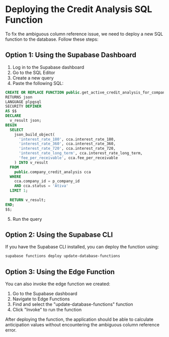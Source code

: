 # Deploying the Credit Analysis SQL Function

To fix the ambiguous column reference issue, we need to deploy a new SQL function to the database. Follow these steps:

## Option 1: Using the Supabase Dashboard

1. Log in to the Supabase dashboard
2. Go to the SQL Editor
3. Create a new query
4. Paste the following SQL:

```sql
CREATE OR REPLACE FUNCTION public.get_active_credit_analysis_for_company(p_company_id uuid)
RETURNS json
LANGUAGE plpgsql
SECURITY DEFINER
AS $$
DECLARE
  v_result json;
BEGIN
  SELECT 
    json_build_object(
      'interest_rate_180', cca.interest_rate_180,
      'interest_rate_360', cca.interest_rate_360,
      'interest_rate_720', cca.interest_rate_720,
      'interest_rate_long_term', cca.interest_rate_long_term,
      'fee_per_receivable', cca.fee_per_receivable
    ) INTO v_result
  FROM 
    public.company_credit_analysis cca
  WHERE 
    cca.company_id = p_company_id 
    AND cca.status = 'Ativa'
  LIMIT 1;
  
  RETURN v_result;
END;
$$;
```

5. Run the query

## Option 2: Using the Supabase CLI

If you have the Supabase CLI installed, you can deploy the function using:

```bash
supabase functions deploy update-database-functions
```

## Option 3: Using the Edge Function

You can also invoke the edge function we created:

1. Go to the Supabase dashboard
2. Navigate to Edge Functions
3. Find and select the "update-database-functions" function
4. Click "Invoke" to run the function

After deploying the function, the application should be able to calculate anticipation values without encountering the ambiguous column reference error. 